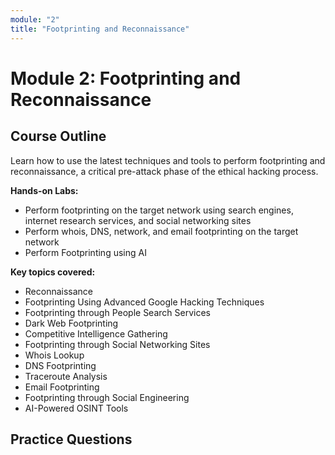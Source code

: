 ```yaml
---
module: "2"
title: "Footprinting and Reconnaissance"
---
```


# Module 2: Footprinting and Reconnaissance

## Course Outline

Learn how to use the latest techniques and tools to perform footprinting and reconnaissance, a critical pre-attack phase of the ethical hacking process.

**Hands-on Labs:**

- Perform footprinting on the target network using search engines, internet research services, and social networking sites
- Perform whois, DNS, network, and email footprinting on the target network
- Perform Footprinting using AI

**Key topics covered:**

- Reconnaissance
- Footprinting Using Advanced Google Hacking Techniques
- Footprinting through People Search Services
- Dark Web Footprinting
- Competitive Intelligence Gathering
- Footprinting through Social Networking Sites
- Whois Lookup
- DNS Footprinting
- Traceroute Analysis
- Email Footprinting
- Footprinting through Social Engineering
- AI-Powered OSINT Tools

## Practice Questions
